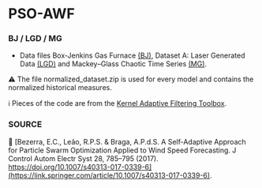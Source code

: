# PSO-AWF

### BJ / LGD / MG
- Data files Box-Jenkins Gas Furnace [(BJ)](https://ieeexplore.ieee.org/abstract/document/1315946), Dataset A: Laser Generated Data [(LGD)](https://ieeexplore.ieee.org/abstract/document/6227361) and Mackey–Glass Chaotic Time Series [(MG)](https://ieeexplore.ieee.org/abstract/document/1661394).

:warning: The file normalized_dataset.zip is used for every model and contains the normalized historical measures.

:information_source: Pieces of the code are from the [Kernel Adaptive Filtering Toolbox](https://github.com/steven2358/kafbox).

### SOURCE

:page_facing_up: [Bezerra, E.C., Leão, R.P.S. & Braga, A.P.d.S. A Self-Adaptive Approach for Particle Swarm Optimization Applied to Wind Speed Forecasting. J Control Autom Electr Syst 28, 785–795 (2017). https://doi.org/10.1007/s40313-017-0339-6](https://link.springer.com/article/10.1007/s40313-017-0339-6).
